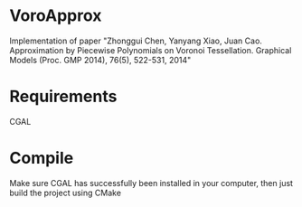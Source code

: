 # VoroApprox
Implementation of paper "Zhonggui Chen, Yanyang Xiao, Juan Cao. Approximation by Piecewise Polynomials on Voronoi Tessellation. Graphical Models (Proc. GMP 2014), 76(5), 522-531, 2014"

# Requirements
CGAL

# Compile
Make sure CGAL has successfully been installed in your computer, then just build the project using CMake

